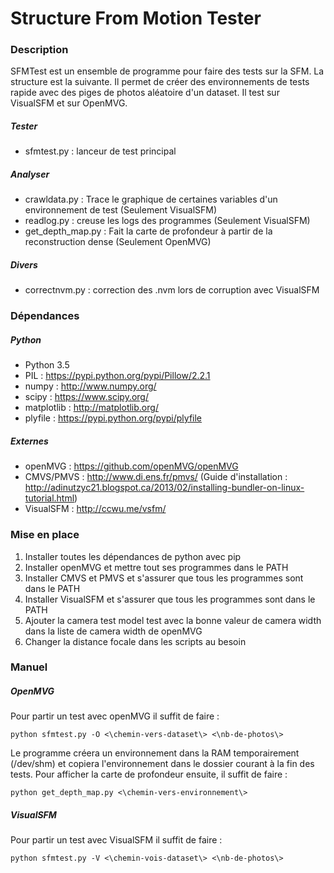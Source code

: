 Structure From Motion Tester
============================

### Description

SFMTest est un ensemble de programme pour faire des tests sur la SFM. La structure est la suivante. Il permet de créer des environnements de tests rapide avec des piges de photos aléatoire d'un dataset. Il test sur VisualSFM et sur OpenMVG.

##### Tester

- sfmtest.py : lanceur de test principal

##### Analyser 

- crawldata.py : Trace le graphique de certaines variables d'un environnement de test (Seulement VisualSFM)
- readlog.py : creuse les logs des programmes (Seulement VisualSFM)
- get_depth_map.py : Fait la carte de profondeur à partir de la reconstruction dense (Seulement OpenMVG)

##### Divers

- correctnvm.py : correction des .nvm lors de corruption avec VisualSFM 

### Dépendances

##### Python
- Python 3.5
- PIL : https://pypi.python.org/pypi/Pillow/2.2.1
- numpy : http://www.numpy.org/
- scipy : https://www.scipy.org/
- matplotlib : http://matplotlib.org/
- plyfile : https://pypi.python.org/pypi/plyfile

##### Externes
- openMVG : https://github.com/openMVG/openMVG
- CMVS/PMVS : http://www.di.ens.fr/pmvs/ (Guide d'installation : http://adinutzyc21.blogspot.ca/2013/02/installing-bundler-on-linux-tutorial.html)
- VisualSFM : http://ccwu.me/vsfm/

### Mise en place

1. Installer toutes les dépendances de python avec pip
2. Installer openMVG et mettre tout ses programmes dans le PATH
3. Installer CMVS et PMVS et s'assurer que tous les programmes sont dans le PATH
4. Installer VisualSFM et s'assurer que tous les programmes sont dans le PATH
5. Ajouter la camera test model test avec la bonne valeur de camera width dans la liste de camera width de openMVG
6. Changer la distance focale dans les scripts au besoin

### Manuel

##### OpenMVG

Pour partir un test avec openMVG il suffit de faire :

```shell
python sfmtest.py -O <\chemin-vers-dataset\> <\nb-de-photos\>
```

Le programme créera un environnement dans la RAM temporairement (/dev/shm) et copiera l'environnement dans le dossier courant à la fin des tests. Pour afficher la carte de profondeur ensuite, il suffit de faire :

```shell
python get_depth_map.py <\chemin-vers-environnement\>
```

##### VisualSFM

Pour partir un test avec VisualSFM il suffit de faire :

```shell
python sfmtest.py -V <\chemin-vois-dataset\> <\nb-de-photos\>
```
